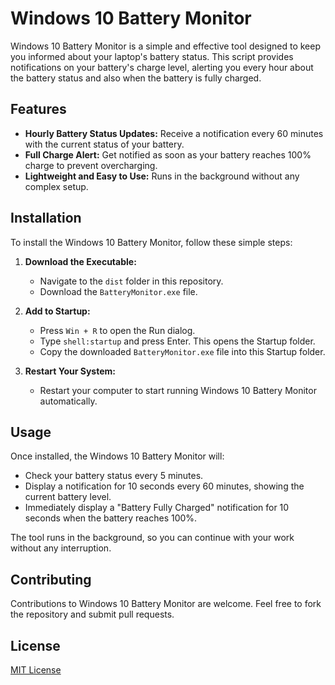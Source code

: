 # Windows 10 Battery Monitor

Windows 10 Battery Monitor is a simple and effective tool designed to keep you informed about your laptop's battery status. This script provides notifications on your battery's charge level, alerting you every hour about the battery status and also when the battery is fully charged.

## Features

- **Hourly Battery Status Updates:** Receive a notification every 60 minutes with the current status of your battery.
- **Full Charge Alert:** Get notified as soon as your battery reaches 100% charge to prevent overcharging.
- **Lightweight and Easy to Use:** Runs in the background without any complex setup.

## Installation

To install the Windows 10 Battery Monitor, follow these simple steps:

1. **Download the Executable:**
   - Navigate to the `dist` folder in this repository.
   - Download the `BatteryMonitor.exe` file.

2. **Add to Startup:**
   - Press `Win + R` to open the Run dialog.
   - Type `shell:startup` and press Enter. This opens the Startup folder.
   - Copy the downloaded `BatteryMonitor.exe` file into this Startup folder.

3. **Restart Your System:**
   - Restart your computer to start running Windows 10 Battery Monitor automatically.

## Usage

Once installed, the Windows 10 Battery Monitor will:

- Check your battery status every 5 minutes.
- Display a notification for 10 seconds every 60 minutes, showing the current battery level.
- Immediately display a "Battery Fully Charged" notification for 10 seconds when the battery reaches 100%.

The tool runs in the background, so you can continue with your work without any interruption.

## Contributing

Contributions to Windows 10 Battery Monitor are welcome. Feel free to fork the repository and submit pull requests.

## License

[MIT License](LICENSE)

